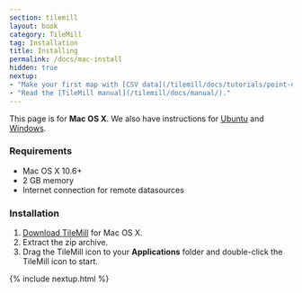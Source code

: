 ```yaml
---
section: tilemill
layout: book
category: TileMill
tag: Installation
title: Installing
permalink: /docs/mac-install
hidden: true
nextup:
- "Make your first map with [CSV data](/tilemill/docs/tutorials/point-data/)."
- "Read the [TileMill manual](/tilemill/docs/manual/)."
---
```

This page is for **Mac OS X**. We also have instructions for [Ubuntu](/tilemill/docs/linux-install) and [Windows](/tilemill/docs/win-install).

### Requirements
<ul class='checklist'>
  <li class='check'>Mac OS X 10.6+</li>
  <li class='check'>2 GB memory</li>
  <li class='check'>Internet connection for remote datasources</li>
</ul>

### Installation

1. [Download TileMill]({{site.categories.homepage[0].platforms[0].url}}) for Mac OS X.
2. Extract the zip archive.
3. Drag the TileMill icon to your **Applications** folder and double-click the TileMill icon to start.

{% include nextup.html %}
